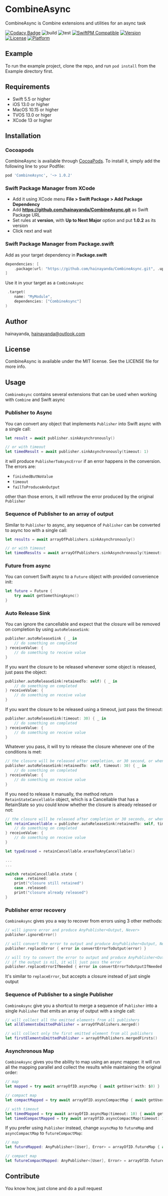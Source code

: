# CombineAsync

CombineAsync is Combine extensions and utilities for an async task

[![Codacy Badge](https://app.codacy.com/project/badge/Grade/d07d496defc943ad90e96fde91a55e65)](https://app.codacy.com/gh/hainayanda/CombineAsync/dashboard?utm_source=gh&utm_medium=referral&utm_content=&utm_campaign=Badge_grade)
![build](https://github.com/hainayanda/CombineAsync/workflows/build/badge.svg)
![test](https://github.com/hainayanda/CombineAsync/workflows/test/badge.svg)
[![SwiftPM Compatible](https://img.shields.io/badge/SwiftPM-Compatible-brightgreen)](https://swift.org/package-manager/)
[![Version](https://img.shields.io/cocoapods/v/CombineAsync.svg?style=flat)](https://cocoapods.org/pods/CombineAsync)
[![License](https://img.shields.io/cocoapods/l/CombineAsync.svg?style=flat)](https://cocoapods.org/pods/CombineAsync)
[![Platform](https://img.shields.io/cocoapods/p/CombineAsync.svg?style=flat)](https://cocoapods.org/pods/CombineAsync)

## Example

To run the example project, clone the repo, and run `pod install` from the Example directory first.

## Requirements

- Swift 5.5 or higher
- iOS 13.0 or higher
- MacOS 10.15 or higher
- TVOS 13.0 or higer
- XCode 13 or higher

## Installation

### Cocoapods

CombineAsync is available through [CocoaPods](https://cocoapods.org). To install
it, simply add the following line to your Podfile:

```ruby
pod 'CombineAsync', '~> 1.0.2'
```

### Swift Package Manager from XCode

- Add it using XCode menu **File > Swift Package > Add Package Dependency**
- Add **<https://github.com/hainayanda/CombineAsync.git>** as Swift Package URL
- Set rules at **version**, with **Up to Next Major** option and put **1.0.2** as its version
- Click next and wait

### Swift Package Manager from Package.swift

Add as your target dependency in **Package.swift**

```swift
dependencies: [
    .package(url: "https://github.com/hainayanda/CombineAsync.git", .upToNextMajor(from: "1.0.2"))
]
```

Use it in your target as a `CombineAsync`

```swift
 .target(
    name: "MyModule",
    dependencies: ["CombineAsync"]
)
```

## Author

hainayanda, hainayanda@outlook.com

## License

CombineAsync is available under the MIT license. See the LICENSE file for more info.

## Usage

`CombineAsync` contains several extensions that can be used when working with `Combine` and Swift async

### Publisher to Async

You can convert any object that implements `Publisher` into Swift async with a single call:

```swift
let result = await publisher.sinkAsynchronously()

// or with timeout
let timedResult = await publisher.sinkAsynchronously(timeout: 1)
```

it will produce `PublisherToAsyncError` if an error happens in the conversion. The errors are:
- `finishedButNoValue`
- `timeout`
- `failToProduceAnOutput`

other than those errors, it will rethrow the error produced by the original `Publisher`

### Sequence of Publisher to an array of output

Similar to `Publisher` to async, any sequence of `Publisher` can be converted to async too with a single call:

```swift
let results = await arrayOfPublishers.sinkAsynchronously()

// or with timeout
let timedResults = await arrayOfPublishers.sinkAsynchronously(timeout: 1)
```

### Future from async

You can convert Swift async to a `Future` object with provided convenience init:

```swift
let future = Future { 
    try await getSomethingAsync()
}
```

### Auto Release Sink

You can ignore the cancellable and expect that the closure will be removed on completion by using `autoReleaseSink`:

```swift
publisher.autoReleaseSink { _ in
    // do something on completed
} receiveValue: { 
    // do something to receive value
}
```

If you want the closure to be released whenever some object is released, just pass the object:

```swift
publisher.autoReleaseSink(retainedTo: self) { _ in
    // do something on completed
} receiveValue: { 
    // do something on receive value
}
```

If you want the closure to be released using a timeout, just pass the timeout:

```swift
publisher.autoReleaseSink(timeout: 30) { _ in
    // do something on completed
} receiveValue: { 
    // do something on receive value
}
```

Whatever you pass, it will try to release the closure whenever one of the conditions is met:

```swift
// the closure will be released after completion, or 30 second, or when self is released.
publisher.autoReleaseSink(retainedTo: self, timeout: 30) { _ in
    // do something on completed
} receiveValue: { 
    // do something on receive value
}
```

If you need to release it manually, the method return `RetainStateCancellable` object, which is a Cancellable that has a RetainState so you could know whether the closure is already released or not:

```swift
// the closure will be released after completion or 30 seconds, or when the self is released.
let retainCancellable = publisher.autoReleaseSink(retainedTo: self, timeout: 30) { _ in
    // do something on completed
} receiveValue: { 
    // do something on receive value
}

let typeErased = retainCancellable.eraseToAnyCancellable()

...
...

switch retainCancellable.state { 
    case .retained: 
    print("closure still retained")
    case .released: 
    print("closure already released")
}
```

### Publisher error recovery

`CombineAsync` gives you a way to recover from errors using 3 other methods:

```swift
// will ignore error and produce AnyPublisher<Output, Never>
publisher.ignoreError()

// will convert the error to output and produce AnyPublisher<Output, Never>
publisher.replaceError { error in convertErrorToOutput(error) }

// will try to convert the error to output and produce AnyPublisher<Output, Failure>
// if the output is nil, it will just pass the error
publisher.replaceErrorIfNeeded { error in convertErrorToOutputIfNeeded(error) }
```

It's similar to `replaceError`, but accepts a closure instead of just single output

### Sequence of Publisher to a single Publisher

`CombineAsync` give you a shortcut to merge a sequence of `Publisher` into a single `Publisher` that emits an array of output with a single call:

```swift
// will collect all the emitted elements from all publishers
let allElementsEmittedPublisher = arrayOfPublishers.merged()

// will collect only the first emitted element from all publishers
let firstElementsEmittedPublisher = arrayOfPublishers.mergedFirsts()
```

### Asynchronous Map

`CombineAsync` gives you the ability to map using an async mapper. it will run all the mapping parallel and collect the results while maintaining the original order:

```swift
// map
let mapped = try await arrayOfID.asyncMap { await getUser(with: $0) }

// compact map
let compactMapped = try await arrayOfID.asyncCompactMap { await getUser(with: $0) }

// with timeout
let timedMapped = try await arrayOfID.asyncMap(timeout: 10) { await getUser(with: $0) }
let timedCompactMapped = try await arrayOfID.asyncCompactMap(timeout: 10) { await getUser(with: $0) }
```

If you prefer using `Publisher` instead, change `asyncMap` to `futureMap` and `asyncCompactMap` to `futureCompactMap`:

```swift
// map
let futureMapped: AnyPublisher<[User], Error> = arrayOfID.futureMap { await getUser(with: $0) }

// compact map
let futureCompactMapped: AnyPublisher<[User], Error> = arrayOfID.futureCompactMap { await getUser(with: $0) }
```

## Contribute

You know how, just clone and do a pull request
